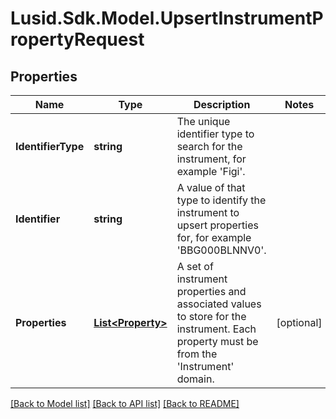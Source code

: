 
# Lusid.Sdk.Model.UpsertInstrumentPropertyRequest

## Properties

Name | Type | Description | Notes
------------ | ------------- | ------------- | -------------
**IdentifierType** | **string** | The unique identifier type to search for the instrument, for example &#39;Figi&#39;. | 
**Identifier** | **string** | A value of that type to identify the instrument to upsert properties for, for example &#39;BBG000BLNNV0&#39;. | 
**Properties** | [**List&lt;Property&gt;**](Property.md) | A set of instrument properties and associated values to store for the instrument. Each property must be from the &#39;Instrument&#39; domain. | [optional] 

[[Back to Model list]](../README.md#documentation-for-models)
[[Back to API list]](../README.md#documentation-for-api-endpoints)
[[Back to README]](../README.md)

